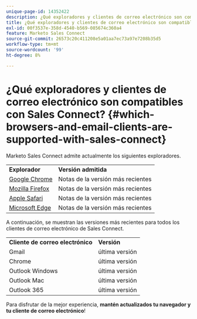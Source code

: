 ```yaml
---
unique-page-id: 14352422
description: ¿Qué exploradores y clientes de correo electrónico son compatibles con Sales Connect? - Documentos de Marketo - Documentación del producto
title: ¿Qué exploradores y clientes de correo electrónico son compatibles con Sales Connect?
exl-id: 00f3537e-358d-4540-b569-085674c360a4
feature: Marketo Sales Connect
source-git-commit: 26573c20c411208e5a01aa7ec73a97e7208b35d5
workflow-type: tm+mt
source-wordcount: '99'
ht-degree: 8%

---
```


# ¿Qué exploradores y clientes de correo electrónico son compatibles con Sales Connect? {#which-browsers-and-email-clients-are-supported-with-sales-connect}

Marketo Sales Connect admite actualmente los siguientes exploradores.

<table>
 <tbody>
 <tr>
   <td><strong>Explorador</strong></td>
   <td><strong>Versión admitida</strong></td>
  </tr>
  <tr>
   <td><a href="https://www.google.com/intl/en/chrome/">Google Chrome</a></td>
   <td>Notas de la versión más recientes</td>
  </tr>
  <tr>
   <td><a href="https://www.mozilla.org/en-US/firefox/new/">Mozilla Firefox</a></td>
   <td>Notas de la versión más recientes</td>
  </tr>
  <tr>
   <td><a href="https://www.apple.com/safari/">Apple Safari</a></td>
   <td>Notas de la versión más recientes</td>
  </tr>
  <tr>
   <td><a href="https://www.microsoft.com/en-us/edge">Microsoft Edge</a></td>
   <td>Notas de la versión más recientes</td>
  </tr>
 </tbody>
</table>

A continuación, se muestran las versiones más recientes para todos los clientes de correo electrónico de Sales Connect.

<table>
 <tbody>
 <tr>
   <td><strong>Cliente de correo electrónico</strong></td>
   <td><strong>Versión</strong></td>
  </tr>
  <tr>
   <td>Gmail</td>
   <td>última versión</td>
  </tr>
  <tr>
   <td>Chrome</td>
   <td>última versión</td>
  </tr>
  <tr>
   <td>Outlook Windows</td>
   <td>última versión</td>
  </tr>
  <tr>
   <td>Outlook Mac</td>
   <td>última versión</td>
  </tr>
  <tr>
   <td>Outlook 365</td>
   <td>última versión</td>
  </tr>
 </tbody>
</table>

Para disfrutar de la mejor experiencia, **mantén actualizados tu navegador y tu cliente de correo electrónico**!
